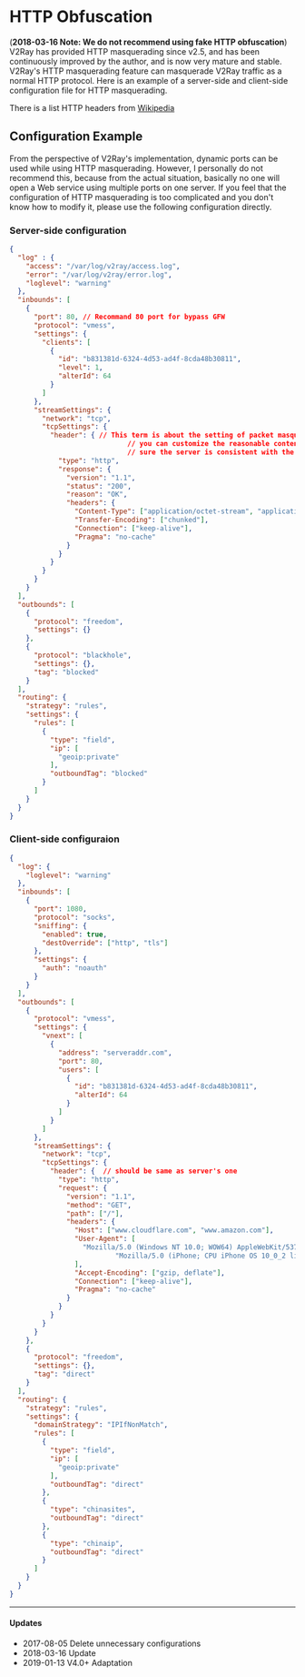 # HTTP Obfuscation

(**2018-03-16 Note: We do not recommend using fake HTTP obfuscation**)
V2Ray has provided HTTP masquerading since v2.5, and has been continuously improved by the author, and is now very mature and stable. V2Ray's HTTP masquerading feature can masquerade V2Ray traffic as a normal HTTP protocol. Here is an example of a server-side and client-side configuration file for HTTP masquerading.

There is a list HTTP headers from [Wikipedia](https://en.wikipedia.org/wiki/List_of_HTTP_header_fields) 

## Configuration Example

From the perspective of V2Ray's implementation, dynamic ports can be used while using HTTP masquerading. However, I personally do not recommend this, because from the actual situation, basically no one will open a Web service using multiple ports on one server. If you feel that the configuration of HTTP masquerading is too complicated and you don't know how to modify it, please use the following configuration directly.

### Server-side configuration

```json
{
  "log" : {
    "access": "/var/log/v2ray/access.log",
    "error": "/var/log/v2ray/error.log",
    "loglevel": "warning"
  },
  "inbounds": [
    {
      "port": 80, // Recommand 80 port for bypass GFW
      "protocol": "vmess",
      "settings": {
        "clients": [
          {
            "id": "b831381d-6324-4d53-ad4f-8cda48b30811",
            "level": 1,
            "alterId": 64
          }
        ]
      },
      "streamSettings": {
        "network": "tcp",
        "tcpSettings": {
          "header": { // This term is about the setting of packet masquerading, 
                             // you can customize the reasonable content, but make
                             // sure the server is consistent with the client.
            "type": "http",
            "response": {
              "version": "1.1",
              "status": "200",
              "reason": "OK",
              "headers": {
                "Content-Type": ["application/octet-stream", "application/x-msdownload", "text/html", "application/x-shockwave-flash"],
                "Transfer-Encoding": ["chunked"],
                "Connection": ["keep-alive"],
                "Pragma": "no-cache"
              }
            }
          }
        }
      }
    }
  ],
  "outbounds": [
    {
      "protocol": "freedom",
      "settings": {}
    },
    {
      "protocol": "blackhole",
      "settings": {},
      "tag": "blocked"
    }
  ],
  "routing": {
    "strategy": "rules",
    "settings": {
      "rules": [
        {
          "type": "field",
          "ip": [
            "geoip:private"
          ],
          "outboundTag": "blocked"
        }
      ]
    }
  }
}
```

### Client-side configuraion

```json
{
  "log": {
    "loglevel": "warning"
  },
  "inbounds": [
    {
      "port": 1080,
      "protocol": "socks",
      "sniffing": {
        "enabled": true,
        "destOverride": ["http", "tls"]
      },
      "settings": {
        "auth": "noauth"
      }
    }
  ],
  "outbounds": [
    {
      "protocol": "vmess",
      "settings": {
        "vnext": [
          {
            "address": "serveraddr.com",
            "port": 80,
            "users": [
              {
                "id": "b831381d-6324-4d53-ad4f-8cda48b30811",
                "alterId": 64
              }
            ]
          }
        ]
      },
      "streamSettings": {
        "network": "tcp",
        "tcpSettings": {
          "header": {  // should be same as server's one
            "type": "http",
            "request": {
              "version": "1.1",
              "method": "GET",
              "path": ["/"],
              "headers": {
                "Host": ["www.cloudflare.com", "www.amazon.com"],
                "User-Agent": [
                  "Mozilla/5.0 (Windows NT 10.0; WOW64) AppleWebKit/537.36 (KHTML, like Gecko) Chrome/55.0.2883.75 Safari/537.36",
                          "Mozilla/5.0 (iPhone; CPU iPhone OS 10_0_2 like Mac OS X) AppleWebKit/601.1 (KHTML, like Gecko) CriOS/53.0.2785.109 Mobile/14A456 Safari/601.1.46"
                ],
                "Accept-Encoding": ["gzip, deflate"],
                "Connection": ["keep-alive"],
                "Pragma": "no-cache"
              }
            }
          }
        }
      }
    },
    {
      "protocol": "freedom",
      "settings": {},
      "tag": "direct"
    }
  ],
  "routing": {
    "strategy": "rules",
    "settings": {
      "domainStrategy": "IPIfNonMatch",
      "rules": [
        {
          "type": "field",
          "ip": [
            "geoip:private"
          ],
          "outboundTag": "direct"
        },
        {
          "type": "chinasites",
          "outboundTag": "direct"
        },
        {
          "type": "chinaip",
          "outboundTag": "direct"
        }
      ]
    }
  }
}
```


----------------

#### Updates

- 2017-08-05 Delete unnecessary configurations
- 2018-03-16 Update
- 2019-01-13 V4.0+ Adaptation
